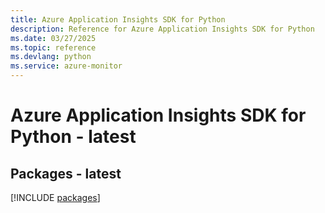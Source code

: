 ```yaml
---
title: Azure Application Insights SDK for Python
description: Reference for Azure Application Insights SDK for Python
ms.date: 03/27/2025
ms.topic: reference
ms.devlang: python
ms.service: azure-monitor
---
```

# Azure Application Insights SDK for Python - latest
## Packages - latest
[!INCLUDE [packages](application-insights-index.md)]